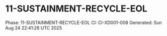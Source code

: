 # 11-SUSTAINMENT-RECYCLE-EOL
Phase: 11-SUSTAINMENT-RECYCLE-EOL
CI: CI-XD001-008
Generated: Sun Aug 24 22:41:26 UTC 2025
